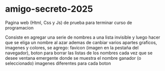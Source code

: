 # amigo-secreto-2025
Pagina web (Html, Css y Js) de prueba para terminar curso de programacion

Consiste en agregar una serie de nombres a una lista invisible y luego hacer que se eliga un nombre al azar
ademas  de canbiar varios apartes graficos,  imagenes y colores, se agrego:
favicon (imagen en la pestaña del navegador), 
boton para borrar las listas de los nombres cada vez que se desee
ventana emergente donde se muestra el nombre ganador (o seleccionado)
imagenes diferentes para cada boton
